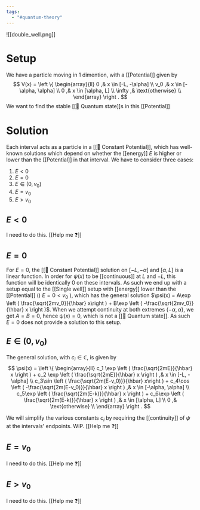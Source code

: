 ```yaml
---
tags:
  - "#quantum-theory"
---
```

![[double_well.png]]
# Setup
We have a particle moving in $1$ dimention, with a [[Potential]] given by 
$$
V(x) = 
\left \{
\begin{array}{ll}
0 ,& x \in [-L, -\alpha] \\
v_0 ,& x \in [-\alpha, \alpha] \\
0 ,& x \in [\alpha, L] \\
\infty ,& \text{otherwise} \\
\end{array}
\right .
$$
We want to find the stable [[📘 Quantum state]]s in this [[Potential]]
# Solution
Each interval acts as a particle in a [[📗 Constant Potential]], which has well-known solutions which depend on whether the [[energy]] $E$ is higher or lower than the [[Potential]] in that interval. We have to consider three cases:
1. $E < 0$
2. $E=0$
3. $E \in (0, v_0)$
4. $E=v_0$
5. $E > v_0$

## $E < 0$
I need to do this. [[Help me ❓]]

## $E=0$
For $E=0$, the [[📗 Constant Potential]] solution on $[-L, -\alpha]$ and $[\alpha, L]$ is a linear function. In order for $\psi(x)$ to be [[continuous]] at $L$ and $-L$, this function will be identically $0$ on these intervals. As such we end up with a setup equal to the [[Single well]] setup with [[energy]] lower than the [[Potential]] () $E=0 < v_0$ ), which has the general solution $\psi(x) = A\exp \left ( \frac{\sqrt{2mv_0}}{\hbar} x\right ) + B\exp \left ( -\frac{\sqrt{2mv_0}}{\hbar} x \right )$. When we attempt continuity at both extremes $\{ -\alpha, \alpha\}$, we get $A=B=0$, hence $\psi(x) = 0$, which is not a [[📘 Quantum state]]. As such $E=0$ does not provide a solution to this setup. 

## $E \in (0, v_0)$
The general solution, with $c_i \in \mathbb{C}$, is given by
$$
\psi(x) = 
\left \{
\begin{array}{ll}
c_1 \exp \left ( \frac{\sqrt{2mE}}{\hbar} x \right ) + c_2 \exp \left ( \frac{\sqrt{2mE}}{\hbar} x \right ) ,& x \in [-L, -\alpha] \\
c_3\sin \left ( \frac{\sqrt{2m(E-v_0)}}{\hbar} x\right ) + c_4\cos \left ( -\frac{\sqrt{2m(E-v_0)}}{\hbar} x \right ) ,& x \in [-\alpha, \alpha] \\
c_5\exp \left ( \frac{\sqrt{2m(E-k)}}{\hbar} x \right ) + c_6\exp \left ( \frac{\sqrt{2m(E-k)}}{\hbar} x \right ) ,& x \in [\alpha, L] \\
0 ,& \text{otherwise} \\
\end{array}
\right .
$$

We will simplify the various constants $c_i$ by requiring the [[continuity]] of $\psi$ at the intervals' endpoints. WIP. [[Help me ❓]]


## $E=v_0$
I need to do this. [[Help me ❓]]

## $E > v_0$
I need to do this. [[Help me ❓]]
